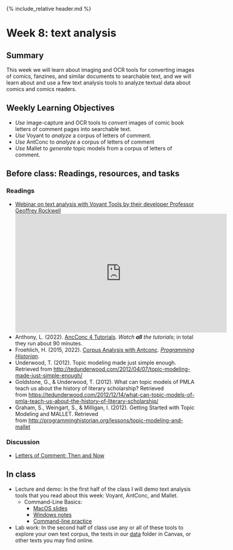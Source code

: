 {% include_relative header.md %}

# Week 8: text analysis

## Summary
This week we will learn about imaging and OCR tools for converting images of comics, fanzines, and similar documents to searchable text, and we will learn about and use a few text analysis tools to analyze textual data about comics and comics readers.

## Weekly Learning Objectives
- *Use* image-capture and OCR tools to *convert* images of comic book letters of comment pages into searchable text.
- *Use* Voyant to *analyze* a corpus of letters of comment.
- *Use* AntConc to *analyze* a corpus of letters of comment
- *Use* Mallet to *generate* topic models from a corpus of letters of comment.

## Before class: Readings, resources, and tasks

### Readings

 *   [Webinar on text analysis with Voyant Tools by their developer Professor Geoffrey Rockwell](https://youtu.be/ToEu8e7pKi4)  
     <iframe width="560" height="315" src="https://www.youtube.com/embed/ToEu8e7pKi4" title="YouTube video player" frameborder="0" allow="accelerometer; autoplay; clipboard-write; encrypted-media; gyroscope; picture-in-picture" allowfullscreen></iframe>
*   Anthony, L. (2022). [AncConc 4 Tutorials](https://youtube.com/playlist?list=PLiRIDpYmiC0R3Vv5NncOuIqaUcyLLW7Ae). _Watch **all** the tutorials_; in total they run about 90 minutes.
*   Froehlich, H. (2015, 2022). [Corpus Analysis with Antconc](https://programminghistorian.org/en/lessons/corpus-analysis-with-antconc). *[Programming Historian](https://programminghistorian.org/)*. <!-- about 9 pp. considering all screen shots. -->
*   Underwood, T. (2012). Topic modeling made just simple enough. Retrieved from <http://tedunderwood.com/2012/04/07/topic-modeling-made-just-simple-enough/> <!-- 11 pp. -->
*   Goldstone, G., & Underwood, T. (2012). What can topic models of PMLA teach us about the history of literary scholarship? Retrieved from <https://tedunderwood.com/2012/12/14/what-can-topic-models-of-pmla-teach-us-about-the-history-of-literary-scholarship/> <!-- 11 pp. -->
*   Graham, S., Weingart, S., & Milligan, I. (2012). Getting Started with Topic Modeling and MALLET. Retrieved from <http://programminghistorian.org/lessons/topic-modeling-and-mallet> <!-- about 11 pp. considering screen shots -->

<!-- 33 pp. + videos -->

### Discussion
- [Letters of Comment: Then and Now](https://iu.instructure.com/courses/2287248/assignments/17352623)

## In class

- Lecture and demo: In the first half of the class I will demo text analysis tools that you read about this week: Voyant, AntConc, and Mallet.
     - Command-Line Basics:
	     - [MacOS slides](https://jawalsh.github.io/reveal.js/command-line-unix-macos.html)
	     - [Windows notes](windows_CMD_basics.md)
	     - [Command-line practice](lab_cli.md)
- Lab work: In the second half of class use any or all of these tools to explore your own text corpus, the texts in our [data](https://iu.instructure.com/courses/2204459/files/folder/data) folder in Canvas, or other texts you may find online. 
